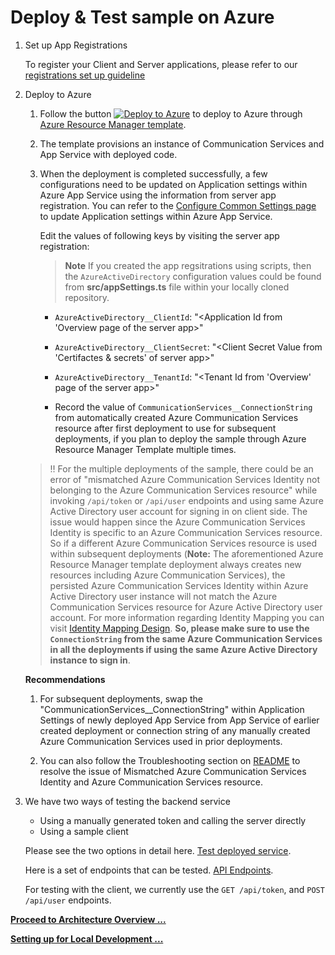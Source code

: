 # Deploy & Test sample on Azure

1. Set up App Registrations

   To register your Client and Server applications, please refer to our [registrations set up guideline](./set-up-app-registrations.md)

2. Deploy to Azure

    1. Follow the button [![Deploy to Azure](https://aka.ms/deploytoazurebutton)](https://portal.azure.com/#create/Microsoft.Template/uri/https%3A%2F%2Fraw.githubusercontent.com%2FAzure-Samples%2Fcommunication-services-authentication-hero-csharp%2Fmain%2Fdeploy%2Fazure-deploy.json) to deploy to Azure through [Azure Resource Manager template](https://docs.microsoft.com/azure/azure-resource-manager/templates/overview).

    2. The template provisions an instance of Communication Services and App Service with deployed code.

    3. When the deployment is completed successfully, a few configurations need to be updated on Application settings within Azure App Service using the information from server app registration. You can refer to the [Configure Common Settings page](https://docs.microsoft.com/azure/app-service/configure-common?tabs=portal) to update Application settings within Azure App Service.

        Edit the values of following keys by visiting the server app registration:
        > **Note** If you created the app regsitrations using scripts, then the `AzureActiveDirectory` configuration values could be found from **src/appSettings.ts** file within your locally cloned repository.

       - `AzureActiveDirectory__ClientId`: "<Application Id from 'Overview page of the server app>"

       - `AzureActiveDirectory__ClientSecret`: "<Client Secret Value from 'Certifactes & secrets' of server app>"

       - `AzureActiveDirectory__TenantId`: "<Tenant Id from 'Overview' page of the server app>"

       - Record the value of `CommunicationServices__ConnectionString` from automatically created Azure Communication Services resource after first deployment to use for subsequent deployments, if you plan to deploy the sample through Azure Resource Manager Template multiple times.

    > :bangbang: For the multiple deployments of the sample, there could be an error of "mismatched Azure Communication Services Identity not belonging to the Azure Communication Services resource" while invoking `/api/token` or `/api/user` endpoints and using same Azure Active Directory user account for signing in on client side. The issue would happen since the Azure Communication Services Identity is specific to an Azure Communication Services resource. So if a different Azure Communication Services resource is used within subsequent deployments (**Note:** The aforementioned Azure Resource Manager template deployment always creates new resources including Azure Communication Services), the persisted Azure Communication Services Identity within Azure Active Directory user instance will not match the Azure Communication Services resource for Azure Active Directory user account. For more information regarding Identity Mapping you can visit [Identity Mapping Design](../design-guides/identity-mapping-design-graph-open-extensions.md). **So, please make sure to use the `ConnectionString` from the same Azure Communication Services in all the deployments if using the same Azure Active Directory instance to sign in**.

    **Recommendations**

    1. For subsequent deployments, swap the "CommunicationServices__ConnectionString" within Application Settings of newly deployed App Service from App Service of earlier created deployment or connection string of any manually created Azure Communication Services used in prior deployments.

    2. You can also follow the Troubleshooting section on [README](../../README.md) to resolve the issue of Mismatched Azure Communication Services Identity and Azure Communication Services resource.

3. We have two ways of testing the backend service
   - Using a manually generated token and calling the server directly
   - Using a sample client

   Please see the two options in detail here. [Test deployed service](../test-tools/test-backend-service.md).

   Here is a set of endpoints that can be tested. [API Endpoints](../design-guides/endpoints-and-responses.md). 

   For testing with the client, we currently use the `GET /api/token`, and `POST /api/user` endpoints.


**[Proceed to Architecture Overview ...](../design-guides/architecture-overview.md)**

**[Setting up for Local Development ...](./deploy-locally.md)**
